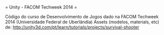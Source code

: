 = Unity - FACOM Techweek 2014 =

Código do curso de Desenvolvimento de Jogos dado na FACOM Techweek 2014 (Universidade Federal de Uberlândia)
Assets (modelos, materials, etc) de: http://unity3d.com/pt/learn/tutorials/projects/survival-shooter